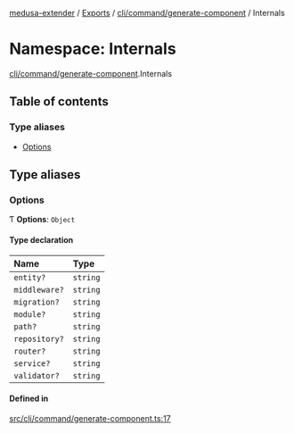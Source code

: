 [medusa-extender](../README.md) / [Exports](../modules.md) / [cli/command/generate-component](cli_command_generate_component.md) / Internals

# Namespace: Internals

[cli/command/generate-component](cli_command_generate_component.md).Internals

## Table of contents

### Type aliases

- [Options](cli_command_generate_component.Internals.md#options)

## Type aliases

### Options

Ƭ **Options**: `Object`

#### Type declaration

| Name | Type |
| :------ | :------ |
| `entity?` | `string` |
| `middleware?` | `string` |
| `migration?` | `string` |
| `module?` | `string` |
| `path?` | `string` |
| `repository?` | `string` |
| `router?` | `string` |
| `service?` | `string` |
| `validator?` | `string` |

#### Defined in

[src/cli/command/generate-component.ts:17](https://github.com/adrien2p/medusa-extender/blob/3ee1b1f/src/cli/command/generate-component.ts#L17)
